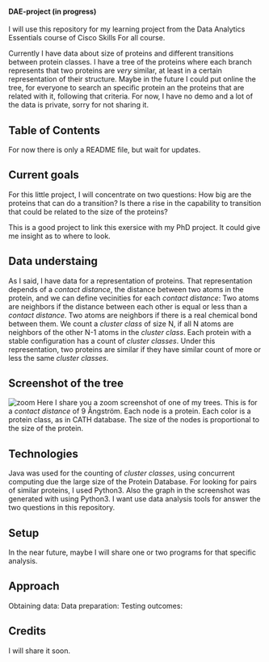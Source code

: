 #### DAE-project (in progress)

I will use this repository for my learning project from the Data Analytics Essentials course of Cisco Skills For all course.

Currently I have data about size of proteins and different transitions between protein classes.
I have a tree of the proteins where each branch represents that two proteins are _very_ similar, at least in a certain representation of their structure.
Maybe in the future I could put online the tree, for everyone to search an specific protein an the proteins that are related with it, following that criteria.
For now, I have no demo and a lot of the data is private, sorry for not sharing it.

## Table of Contents
For now there is only a README file, but wait for updates.

## Current goals

For this little project, I will concentrate on two questions:
How big are the proteins that can do a transition?
Is there a rise in the capability to transition that could be related to the size of the proteins?

This is a good project to link this exersice with my PhD project. It could give me insight as to where to look.

## Data understaing

As I said, I have data for a representation of proteins. That representation depends of a _contact distance_, the distance between two atoms in the protein, and we can define vecinities for each _contact distance_:
Two atoms are neighbors if the distance between each other is equal or less than a _contact distance_.
Two atoms are neighbors if there is a real chemical bond between them.
We count a _cluster class_ of size N, if all N atoms are neighbors of the other N-1 atoms in the _cluster class_.
Each protein with a stable configuration has a count of _cluster classes_.
Under this representation, two proteins are similar if they have similar count of more or less the same _cluster classes_.

## Screenshot of the tree
![zoom](https://github.com/nitramnauj/DAE-project/assets/141964349/f286812e-0782-407e-8294-95d3903f6fd8)
Here I share you a zoom screenshot of one of my trees.
This is for a _contact distance_ of 9 Ångström.
Each node is a protein. Each color is a protein class, as in CATH database.
The size of the nodes is proportional to the size of the protein.

## Technologies

Java was used for the counting of _cluster classes_, using concurrent computing due the large size of the Protein Database.
For looking for pairs of similar proteins, I used Python3. Also the graph in the screenshot was generated with using Python3.
I want use data analysis tools for answer the two questions in this repository.

## Setup
In the near future, maybe I will share one or two programs for that specific analysis.

## Approach
Obtaining data:
Data preparation:
Testing outcomes:

## Credits
I will share it soon.

